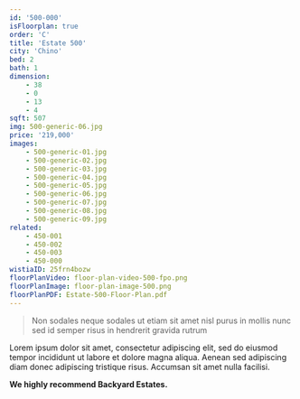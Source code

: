 ```yaml
---
id: '500-000'
isFloorplan: true
order: 'C'
title: 'Estate 500'
city: 'Chino'
bed: 2
bath: 1
dimension:
    - 38
    - 0
    - 13
    - 4
sqft: 507
img: 500-generic-06.jpg
price: '219,000'
images:
    - 500-generic-01.jpg
    - 500-generic-02.jpg
    - 500-generic-03.jpg
    - 500-generic-04.jpg
    - 500-generic-05.jpg
    - 500-generic-06.jpg
    - 500-generic-07.jpg
    - 500-generic-08.jpg
    - 500-generic-09.jpg
related:
    - 450-001
    - 450-002
    - 450-003
    - 450-000
wistiaID: 25frn4bozw
floorPlanVideo: floor-plan-video-500-fpo.png
floorPlanImage: floor-plan-image-500.png
floorPlanPDF: Estate-500-Floor-Plan.pdf
---
```


> Non sodales neque sodales ut etiam sit amet nisl purus in mollis nunc sed id semper risus in hendrerit gravida rutrum

Lorem ipsum dolor sit amet, consectetur adipiscing elit, sed do eiusmod tempor incididunt ut labore et dolore magna aliqua. Aenean sed adipiscing diam donec adipiscing tristique risus. Accumsan sit amet nulla facilisi.

**We highly recommend Backyard Estates.**
